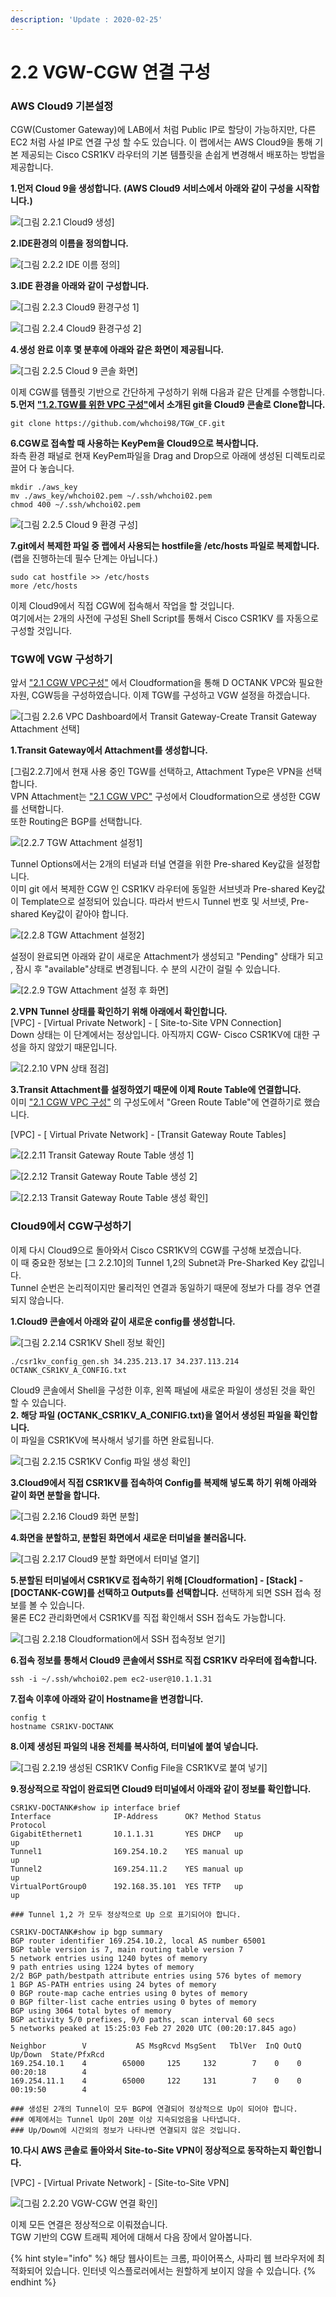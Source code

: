 ```yaml
---
description: 'Update : 2020-02-25'
---
```


# 2.2 VGW-CGW 연결 구성

### AWS Cloud9 기본설정 



CGW\(Customer Gateway\)에 LAB에서 처럼 Public IP로 할당이 가능하지만, 다른 EC2 처럼 사설 IP로 연결 구성 할 수도 있습니다. 이 랩에서는 AWS Cloud9을 통해 기본 제공되는 Cisco CSR1KV 라우터의 기본 템플릿을 손쉽게 변경해서 배포하는 방법을 제공합니다.

**1.먼저 Cloud 9을 생성합니다. \(AWS Cloud9 서비스에서 아래와 같이 구성을 시작합니다.\)**

![\[&#xADF8;&#xB9BC; 2.2.1 Cloud9 &#xC0DD;&#xC131;\]](../.gitbook/assets/2.1.13.c9.png)

**2.IDE환경의 이름을 정의합니다.**

![\[&#xADF8;&#xB9BC; 2.2.2 IDE &#xC774;&#xB984; &#xC815;&#xC758;\]](../.gitbook/assets/2.1.14.c9.png)

**3.IDE 환경을 아래와 같이 구성합니다.**

![\[&#xADF8;&#xB9BC; 2.2.3 Cloud9 &#xD658;&#xACBD;&#xAD6C;&#xC131; 1\]](../.gitbook/assets/2.1.15.c9.png)

![\[&#xADF8;&#xB9BC; 2.2.4 Cloud9 &#xD658;&#xACBD;&#xAD6C;&#xC131; 2\]](../.gitbook/assets/2.1.16.c9.png)

**4.생성 완료 이후 몇 분후에 아래와 같은 화면이 제공됩니다.**

![\[&#xADF8;&#xB9BC; 2.2.5 Cloud 9 &#xCF58;&#xC194; &#xD654;&#xBA74;\]](../.gitbook/assets/2.2.5.c9.png)

이제 CGW를 템플릿 기반으로 간단하게 구성하기 위해 다음과 같은 단계를 수행합니다.  
**5.먼저** [**"1.2.TGW를 위한 VPC 구성"**](../1.transit-gwatway/1.2.tgw-vpc.md#cloudformation-vpc)**에서 소개된 git을 Cloud9 콘솔로 Clone합니다.**

```text
git clone https://github.com/whchoi98/TGW_CF.git
```

**6.CGW로 접속할 때 사용하는 KeyPem을 Cloud9으로 복사합니다.**  
좌측 환경 패널로 현재 KeyPem파일을 Drag and Drop으로 아래에 생성된 디렉토리로 끌어 다 놓습니다.

```text
mkdir ./aws_key
mv ./aws_key/whchoi02.pem ~/.ssh/whchoi02.pem
chmod 400 ~/.ssh/whchoi02.pem
```

![\[&#xADF8;&#xB9BC; 2.2.5 Cloud 9 &#xD658;&#xACBD; &#xAD6C;&#xC131;\]](../.gitbook/assets/2.2.6.c9.png)

**7.git에서 복제한 파일 중 랩에서 사용되는 hostfile을 /etc/hosts 파일로 복제합니다.**  
\(랩을 진행하는데 필수 단계는 아닙니다.\)

```text
sudo cat hostfile >> /etc/hosts
more /etc/hosts
```

이제 Cloud9에서 직접 CGW에 접속해서 작업을 할 것입니다.  
여기에서는 2개의 사전에 구성된 Shell Script를 통해서 Cisco CSR1KV 를 자동으로 구성할 것입니다.

### TGW에 VGW 구성하기



앞서 ["2.1 CGW VPC구성"](2.1.cgw-vpc.md) 에서 Cloudformation을 통해 D OCTANK VPC와 필요한 자원, CGW등을 구성하였습니다. 이제 TGW를 구성하고 VGW 설정을 하겠습니다.

![\[&#xADF8;&#xB9BC; 2.2.6 VPC Dashboard&#xC5D0;&#xC11C; Transit Gateway-Create Transit Gateway Attachment &#xC120;&#xD0DD;\]](../.gitbook/assets/2.2.7.creat_tgw_attach.png)

**1.Transit Gateway에서 Attachment를 생성합니다.**

\[그림2.2.7\]에서 현재 사용 중인 TGW를 선택하고, Attachment Type은 VPN을 선택합니다.  
VPN Attachment는 ["2.1 CGW VPC"](2.1.cgw-vpc.md#cloudformation-vpc) 구성에서 Cloudformation으로 생성한 CGW를 선택합니다.   
또한 Routing은 BGP를 선택합니다.

![\[2.2.7 TGW Attachment &#xC124;&#xC815;1\]](../.gitbook/assets/2.2.8.creat_tgw_attach.png)

Tunnel Options에서는 2개의 터널과 터널 연결을 위한 Pre-shared Key값을 설정합니다.  
이미 git 에서 복제한 CGW 인 CSR1KV 라우터에 동일한 서브넷과 Pre-shared Key값이 Template으로 설정되어 있습니다. 따라서 반드시 Tunnel 번호 및 서브넷, Pre-shared Key값이 같아야 합니다.

![\[2.2.8 TGW Attachment &#xC124;&#xC815;2\]](../.gitbook/assets/2.2.9.creat_tgw_attach.png)

설정이 완료되면 아래와 같이 새로운 Attachment가 생성되고 "Pending" 상태가 되고 , 잠시 후 "available"상태로 변경됩니다. 수 분의 시간이 걸릴 수 있습니다.

![\[2.2.9 TGW Attachment &#xC124;&#xC815; &#xD6C4; &#xD654;&#xBA74;\]](../.gitbook/assets/2.2.10.creat_tgw_attach.png)

**2.VPN Tunnel 상태를 확인하기 위해 아래에서 확인합니다.**  
\[VPC\] - \[Virtual Private Network\] - \[ Site-to-Site VPN Connection\]  
Down 상태는 이 단계에서는 정상입니다. 아직까지 CGW- Cisco CSR1KV에 대한 구성을 하지 않았기 때문입니다.

![\[2.2.10 VPN &#xC0C1;&#xD0DC; &#xC810;&#xAC80;\]](../.gitbook/assets/2.2.11.tunnel_status.png)

**3.Transit Attachment를 설정하였기 때문에 이제 Route Table에 연결합니다.**  
이미 ["2.1 CGW VPC 구성"](2.1.cgw-vpc.md#cloudformation-vpc) 의 구성도에서 "Green Route Table"에 연결하기로 했습니다.

\[VPC\] - \[ Virtual Private Network\] - \[Transit Gateway Route Tables\]

![\[2.2.11 Transit Gateway Route Table &#xC0DD;&#xC131; 1\]](../.gitbook/assets/2.2.11.tgw_create_associate.png)

![\[2.2.12 Transit Gateway Route Table &#xC0DD;&#xC131; 2\]](../.gitbook/assets/2.2.12.tgw_create_associate.png)

![\[2.2.13 Transit Gateway Route Table &#xC0DD;&#xC131; &#xD655;&#xC778;\]](../.gitbook/assets/2.2.13.tgw_create_associate.png)

### Cloud9에서 CGW구성하기



이제 다시 Cloud9으로 돌아와서 Cisco CSR1KV의 CGW를 구성해 보겠습니다.  
이 때 중요한 정보는 \[그 2.2.10\]의 Tunnel 1,2의 Subnet과 Pre-Sharked Key 값입니다.  
Tunnel 순번은 논리적이지만 물리적인 연결과 동일하기 때문에 정보가 다를 경우 연결되지 않습니다.

**1.Cloud9 콘솔에서 아래와 같이 새로운 config를 생성합니다.**

![\[&#xADF8;&#xB9BC; 2.2.14 CSR1KV Shell &#xC815;&#xBCF4; &#xD655;&#xC778;\]](../.gitbook/assets/2.2.14.csr1kv_tunnel.png)

```text
./csr1kv_config_gen.sh 34.235.213.17 34.237.113.214 OCTANK_CSR1KV_A_CONFIG.txt
```

Cloud9 콘솔에서 Shell을 구성한 이후, 왼쪽 패널에 새로운 파일이 생성된 것을 확인 할 수 있습니다.  
**2. 해당 파일 \(OCTANK\_CSR1KV\_A\_CONIFIG.txt\)을 열어서 생성된 파일을 확인합니다.**  
이 파일을 CSR1KV에 복사해서 넣기를 하면 완료됩니다.

![\[&#xADF8;&#xB9BC; 2.2.15 CSR1KV Config &#xD30C;&#xC77C; &#xC0DD;&#xC131; &#xD655;&#xC778;\]](../.gitbook/assets/2.2.15.c9_csr1kv_config.png)

**3.Cloud9에서 직접 CSR1KV를 접속하여 Config를 복제해 넣도록 하기 위해 아래와 같이 화면 분할을 합니다.**

![\[&#xADF8;&#xB9BC; 2.2.16 Cloud9 &#xD654;&#xBA74; &#xBD84;&#xD560;\]](../.gitbook/assets/2.2.16.c9_pane.png)

**4.화면을 분할하고, 분할된 화면에서 새로운 터미널을 불러옵니다.**

![\[&#xADF8;&#xB9BC; 2.2.17 Cloud9 &#xBD84;&#xD560; &#xD654;&#xBA74;&#xC5D0;&#xC11C; &#xD130;&#xBBF8;&#xB110; &#xC5F4;&#xAE30;\]](../.gitbook/assets/2.2.17.c9_pane.png)

**5.분할된 터미널에서 CSR1KV로 접속하기 위해 \[Cloudformation\] - \[Stack\] - \[DOCTANK-CGW\]를 선택하고 Outputs를 선택합니다.** 선택하게 되면 SSH 접속 정보를 볼 수 있습니다.   
물론 EC2 관리화면에서 CSR1KV를 직접 확인해서 SSH 접속도 가능합니다.

![\[&#xADF8;&#xB9BC; 2.2.18 Cloudformation&#xC5D0;&#xC11C; SSH &#xC811;&#xC18D;&#xC815;&#xBCF4; &#xC5BB;&#xAE30;\]](../.gitbook/assets/2.2.18.cloudformation_output%20%281%29.png)

**6.접속 정보를 통해서 Cloud9 콘솔에서 SSH로 직접 CSR1KV 라우터에 접속합니다.**

```text
ssh -i ~/.ssh/whchoi02.pem ec2-user@10.1.1.31	
```

**7.접속 이후에 아래와 같이 Hostname을 변경합니다.**

```text
config t
hostname CSR1KV-DOCTANK
```

**8.이제 생성된 파일의 내용 전체를 복사하여, 터미널에 붙여 넣습니다.**

![\[&#xADF8;&#xB9BC; 2.2.19 &#xC0DD;&#xC131;&#xB41C; CSR1KV Config File&#xC744; CSR1KV&#xB85C; &#xBD99;&#xC5EC; &#xB123;&#xAE30;\]](../.gitbook/assets/2.2.19.c9_copy_paste.png)

**9.정상적으로 작업이 완료되면 Cloud9 터미널에서 아래와 같이 정보를 확인합니다.**

```text
CSR1KV-DOCTANK#show ip interface brief 
Interface              IP-Address      OK? Method Status                Protocol
GigabitEthernet1       10.1.1.31       YES DHCP   up                    up      
Tunnel1                169.254.10.2    YES manual up                    up      
Tunnel2                169.254.11.2    YES manual up                    up      
VirtualPortGroup0      192.168.35.101  YES TFTP   up                    up      

### Tunnel 1,2 가 모두 정상적으로 Up 으로 표기되어야 합니다.

CSR1KV-DOCTANK#show ip bgp summary 
BGP router identifier 169.254.10.2, local AS number 65001
BGP table version is 7, main routing table version 7
5 network entries using 1240 bytes of memory
9 path entries using 1224 bytes of memory
2/2 BGP path/bestpath attribute entries using 576 bytes of memory
1 BGP AS-PATH entries using 24 bytes of memory
0 BGP route-map cache entries using 0 bytes of memory
0 BGP filter-list cache entries using 0 bytes of memory
BGP using 3064 total bytes of memory
BGP activity 5/0 prefixes, 9/0 paths, scan interval 60 secs
5 networks peaked at 15:25:03 Feb 27 2020 UTC (00:20:17.845 ago)

Neighbor        V           AS MsgRcvd MsgSent   TblVer  InQ OutQ Up/Down  State/PfxRcd
169.254.10.1    4        65000     125     132        7    0    0 00:20:18        4
169.254.11.1    4        65000     122     131        7    0    0 00:19:50        4

### 생성된 2개의 Tunnel이 모두 BGP에 연결되어 정상적으로 Up이 되어야 합니다.
### 예제에서는 Tunnel Up이 20분 이상 지속되었음을 나타냅니다.
### Up/Down에 시간외의 정보가 나타나면 연결되지 않은 것입니다.
```

**10.다시 AWS 콘솔로 돌아와서 Site-to-Site VPN이 정상적으로 동작하는지 확인합니다.**

\[VPC\] - \[Virtual Private Network\] - \[Site-to-Site VPN\]

![\[&#xADF8;&#xB9BC; 2.2.20 VGW-CGW &#xC5F0;&#xACB0; &#xD655;&#xC778;\] ](../.gitbook/assets/2.2.20.cgw_tunnel_check.png)

이제 모든 연결은 정상적으로 이뤄졌습니다.  
TGW 기반의 CGW 트래픽 제어에 대해서 다음 장에서 알아봅니다.

{% hint style="info" %}
해당 웹사이트는 크롬, 파이어폭스, 사파리 웹 브라우저에 최적화되어 있습니다.  인터넷 익스플로러에서는 원할하게 보이지 않을 수 있습니다.
{% endhint %}

